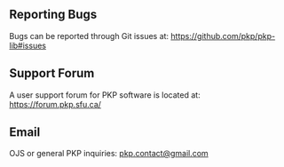 ## Reporting Bugs

Bugs can be reported through Git issues at:
https://github.com/pkp/pkp-lib#issues

## Support Forum

A user support forum for PKP software is located at:
https://forum.pkp.sfu.ca/

## Email

OJS or general PKP inquiries: <pkp.contact@gmail.com>
